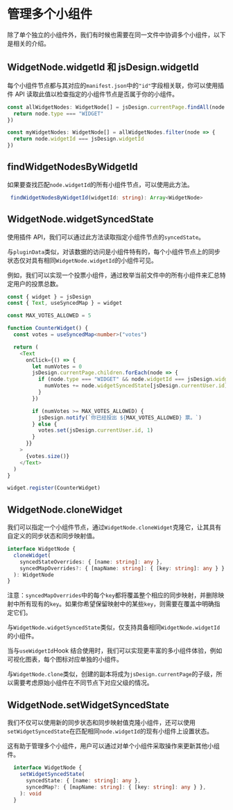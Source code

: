 # 管理多个小组件

除了单个独立的小组件外，我们有时候也需要在同一文件中协调多个小组件，以下是相关的介绍。

## WidgetNode.widgetId 和 jsDesign.widgetId

每个小组件节点都与其对应的`manifest.json`中的`"id"`字段相关联，你可以使用插件 API 读取此值以检查指定的小组件节点是否属于你的小组件。

```TypeScript
const allWidgetNodes: WidgetNode[] = jsDesign.currentPage.findAll(node => {
  return node.type === "WIDGET"
})

const myWidgetNodes: WidgetNode[] = allWidgetNodes.filter(node => {
  return node.widgetId === jsDesign.widgetId
})
```

## findWidgetNodesByWidgetId

如果要查找匹配`node.widgetId`的所有小组件节点，可以使用此方法。

```TypeScript
 findWidgetNodesByWidgetId(widgetId: string): Array<WidgetNode>
```

## WidgetNode.widgetSyncedState

使用插件 API，我们可以通过此方法读取指定小组件节点的`syncedState`。

与`pluginData`类似，对该数据的访问是小组件特有的，每个小组件节点上的同步状态仅对具有相同`WidgetNode.widgetId`的小组件可见。

例如，我们可以实现一个投票小组件，通过枚举当前文件中的所有小组件来汇总特定用户的投票总数。

```TypeScript
const { widget } = jsDesign
const { Text, useSyncedMap } = widget

const MAX_VOTES_ALLOWED = 5

function CounterWidget() {
  const votes = useSyncedMap<number>("votes")

  return (
    <Text
      onClick={() => {
        let numVotes = 0
        jsDesign.currentPage.children.forEach(node => {
          if (node.type === "WIDGET" && node.widgetId === jsDesign.widgetId) {
            numVotes += node.widgetSyncedState[jsDesign.currentUser.id]
          }
        })

        if (numVotes >= MAX_VOTES_ALLOWED) {
          jsDesign.notify(`你已经投出 ${MAX_VOTES_ALLOWED} 票。`)
        } else {
          votes.set(jsDesign.currentUser.id, 1)
        }
      }}
    >
      {votes.size()}
    </Text>
  )
}

widget.register(CounterWidget)
```

## WidgetNode.cloneWidget

我们可以指定一个小组件节点，通过`WidgetNode.cloneWidget`克隆它，让其具有自定义的同步状态和同步映射值。

```TypeScript
interface WidgetNode {
  cloneWidget(
    syncedStateOverrides: { [name: string]: any },
    syncedMapOverrides?: { [mapName: string]: { [key: string]: any } }
  ): WidgetNode
}
```

注意：`syncedMapOverrides`中的每个`key`都将覆盖整个相应的同步映射，并删除映射中所有现有的`key`。如果你希望保留映射中的某些`key`，则需要在覆盖中明确指定它们。

与`WidgetNode.widgetSyncedState`类似，仅支持具备相同`WidgetNode.widgetId`的小组件。

当与`useWidgetId`Hook 结合使用时，我们可以实现更丰富的多小组件体验，例如可视化图表，每个图标对应单独的小组件。

与`WidgetNode.clone`类似，创建的副本将成为`jsDesign.currentPage`的子级，所以需要考虑原始小组件在不同节点下对应父级的情况。

## WidgetNode.setWidgetSyncedState

我们不仅可以使用新的同步状态和同步映射值克隆小组件，还可以使用`setWidgetSyncedState`在匹配相同`node.widgetId`的现有小组件上设置状态。

这有助于管理多个小组件，用户可以通过对单个小组件采取操作来更新其他小组件。

```TypeScript
  interface WidgetNode {
    setWidgetSyncedState(
      syncedState: { [name: string]: any },
      syncedMap?: { [mapName: string]: { [key: string]: any } },
    ): void
  }
```
